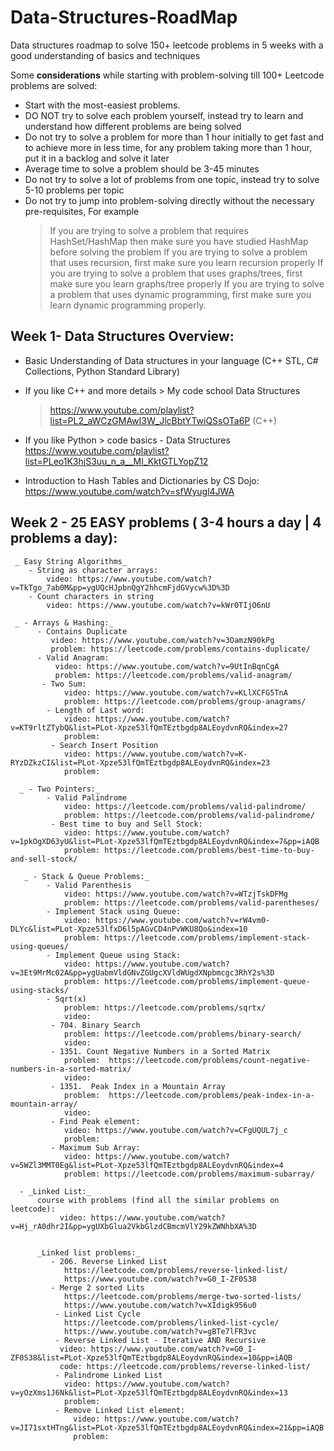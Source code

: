 # Data-Structures-RoadMap
Data structures roadmap to solve 150+ leetcode problems in 5 weeks with a good understanding of basics and techniques

Some **considerations** while starting with problem-solving till 100+ Leetcode problems are solved:

- Start with the most-easiest problems.
- DO NOT try to solve each problem yourself, instead try to learn and understand how different problems are being solved
- Do not try to solve a problem for more than 1 hour initially to get fast and to achieve more in less time, for any problem taking more than 1 hour, put it in a backlog and solve it later
- Average time to solve a problem should be 3-45 minutes
- Do not try to solve a lot of problems from one topic, instead try to solve 5-10 problems per topic
- Do not try to jump into problem-solving directly without the necessary pre-requisites, For example
  > If you are trying to solve a problem that requires HashSet/HashMap then make sure you have studied HashMap before solving the problem
  > If you are trying to solve a problem that uses recursion, first make sure you learn recursion properly
  > If you are trying to solve a problem that uses graphs/trees, first make sure you learn graphs/tree properly
  > If you are trying to solve a problem that uses dynamic programming, first make sure you learn dynamic programming properly.
  
## Week 1- Data Structures Overview:
 
- Basic Understanding of Data structures in your language (C++ STL, C# Collections, Python Standard Library)
- If you like C++ and more details > My code school Data Structures

    > https://www.youtube.com/playlist?list=PL2_aWCzGMAwI3W_JlcBbtYTwiQSsOTa6P (C++)
    
- If you like Python > code basics - Data Structures   
        https://www.youtube.com/playlist?list=PLeo1K3hjS3uu_n_a__MI_KktGTLYopZ12
        
- Introduction to Hash Tables and Dictionaries by CS Dojo:
        https://www.youtube.com/watch?v=sfWyugl4JWA   
        
## Week 2 - 25 EASY problems ( 3-4 hours a day | 4 problems a day):
    
     _ Easy String Algorithms_
        - String as character arrays:
            video: https://www.youtube.com/watch?v=TkTgo_7ab0M&pp=ygUQcHJpbnQgY2hhcmFjdGVycw%3D%3D
        - Count characters in string
            video: https://www.youtube.com/watch?v=kWr0TIjO6nU
    
     _ - Arrays & Hashing:_
          - Contains Duplicate
             video: https://www.youtube.com/watch?v=3OamzN90kPg
             problem: https://leetcode.com/problems/contains-duplicate/
          - Valid Anagram:
              video: https://www.youtube.com/watch?v=9UtInBqnCgA
              problem: https://leetcode.com/problems/valid-anagram/
           - Two Sum:
                video: https://www.youtube.com/watch?v=KLlXCFG5TnA
                problem: https://leetcode.com/problems/group-anagrams/
            - Length of Last word:
                video: https://www.youtube.com/watch?v=KT9rltZTybQ&list=PLot-Xpze53lfQmTEztbgdp8ALEoydvnRQ&index=27
                problem:
             - Search Insert Position
                video: https://www.youtube.com/watch?v=K-RYzDZkzCI&list=PLot-Xpze53lfQmTEztbgdp8ALEoydvnRQ&index=23
                problem: 
      
      _ - Two Pointers:_
            - Valid Palindrome
                video: https://leetcode.com/problems/valid-palindrome/         
                problem: https://leetcode.com/problems/valid-palindrome/
             - Best time to buy and Sell Stock:
                video: https://www.youtube.com/watch?v=1pkOgXD63yU&list=PLot-Xpze53lfQmTEztbgdp8ALEoydvnRQ&index=7&pp=iAQB
                problem: https://leetcode.com/problems/best-time-to-buy-and-sell-stock/
      
       _ - Stack & Queue Problems:_
            - Valid Parenthesis
                video: https://www.youtube.com/watch?v=WTzjTskDFMg
                problem: https://leetcode.com/problems/valid-parentheses/
            - Implement Stack using Queue:
                video: https://www.youtube.com/watch?v=rW4vm0-DLYc&list=PLot-Xpze53lfxD6l5pAGvCD4nPvWKU8Qo&index=10
                problem: https://leetcode.com/problems/implement-stack-using-queues/
            - Implement Queue using Stack:
                video: https://www.youtube.com/watch?v=3Et9MrMc02A&pp=ygUabmVldGNvZGUgcXVldWUgdXNpbmcgc3RhY2s%3D
                problem: https://leetcode.com/problems/implement-queue-using-stacks/
            - Sqrt(x)
                problem: https://leetcode.com/problems/sqrtx/
                video:
             - 704. Binary Search
                problem: https://leetcode.com/problems/binary-search/
                video:   
             - 1351. Count Negative Numbers in a Sorted Matrix
                problem:  https://leetcode.com/problems/count-negative-numbers-in-a-sorted-matrix/
                video: 
             - 1351.  Peak Index in a Mountain Array
                problem:  https://leetcode.com/problems/peak-index-in-a-mountain-array/
                video:
             - Find Peak element:
                video: https://www.youtube.com/watch?v=CFgUQUL7j_c   
                problem: 
             - Maximum Sub Array:
                video: https://www.youtube.com/watch?v=5WZl3MMT0Eg&list=PLot-Xpze53lfQmTEztbgdp8ALEoydvnRQ&index=4
                problem: https://leetcode.com/problems/maximum-subarray/
     
      - _Linked List:_
          course with problems (find all the similar problems on leetcode):
               video: https://www.youtube.com/watch?v=Hj_rA0dhr2I&pp=ygUXbGlua2VkbGlzdCBmcmVlY29kZWNhbXA%3D
      
          
          _Linked list problems:_
             - 206. Reverse Linked List
                https://leetcode.com/problems/reverse-linked-list/
                https://www.youtube.com/watch?v=G0_I-ZF0S38
             - Merge 2 sorted Lits
                https://leetcode.com/problems/merge-two-sorted-lists/
                https://www.youtube.com/watch?v=XIdigk956u0
              - Linked List Cycle
                https://leetcode.com/problems/linked-list-cycle/
                https://www.youtube.com/watch?v=gBTe7lFR3vc
              - Reverse Linked List - Iterative AND Recursive
               video: https://www.youtube.com/watch?v=G0_I-ZF0S38&list=PLot-Xpze53lfQmTEztbgdp8ALEoydvnRQ&index=10&pp=iAQB
               code: https://leetcode.com/problems/reverse-linked-list/
              - Palindrome Linked List 
                video: https://www.youtube.com/watch?v=yOzXms1J6Nk&list=PLot-Xpze53lfQmTEztbgdp8ALEoydvnRQ&index=13
                problem: 
              - Remove Linked List element:
                  video: https://www.youtube.com/watch?v=JI71sxtHTng&list=PLot-Xpze53lfQmTEztbgdp8ALEoydvnRQ&index=21&pp=iAQB
                  problem: 
